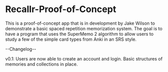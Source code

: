 # Recallr-Proof-of-Concept

This is a proof-of-concept app that is in development by Jake Wilson to demonstrate a basic spaced repetition memorization system. 
The goal is to have a program that uses the SuperMemo 2 algorithm to allow users to study a few of the simple card types from Anki in an SRS style.



--Changelog--

v0.1: Users are now able to create an account and login. Basic structures of memories and collections in place.
